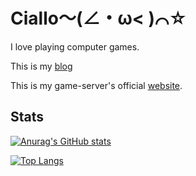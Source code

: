 # Ciallo～(∠・ω< )⌒☆
I love playing computer games.

This is my [blog](https://www.cialloo.com)

This is my game-server's official [website](https://cs.cialloo.com).
## Stats
[![Anurag's GitHub stats](https://github-readme-stats.vercel.app/api?username=luckyweNda)](https://github.com/anuraghazra/github-readme-stats)

[![Top Langs](https://github-readme-stats.vercel.app/api/top-langs/?username=luckyweNda)](https://github.com/anuraghazra/github-readme-stats)
